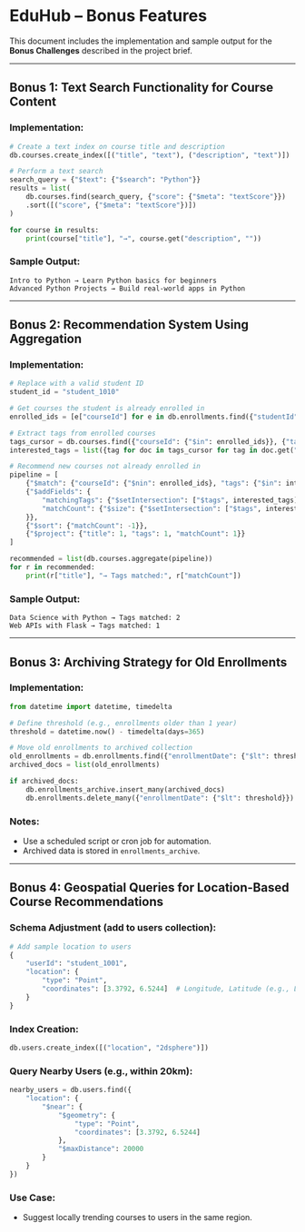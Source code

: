 # EduHub – Bonus Features

This document includes the implementation and sample output for the **Bonus Challenges** described in the project brief.

---

## Bonus 1: Text Search Functionality for Course Content

### Implementation:

```python
# Create a text index on course title and description
db.courses.create_index([("title", "text"), ("description", "text")])

# Perform a text search
search_query = {"$text": {"$search": "Python"}}
results = list(
    db.courses.find(search_query, {"score": {"$meta": "textScore"}})
    .sort([("score", {"$meta": "textScore"})])
)

for course in results:
    print(course["title"], "→", course.get("description", ""))
```

### Sample Output:

```
Intro to Python → Learn Python basics for beginners
Advanced Python Projects → Build real-world apps in Python
```

---

## Bonus 2: Recommendation System Using Aggregation

### Implementation:

```python
# Replace with a valid student ID
student_id = "student_1010"

# Get courses the student is already enrolled in
enrolled_ids = [e["courseId"] for e in db.enrollments.find({"studentId": student_id})]

# Extract tags from enrolled courses
tags_cursor = db.courses.find({"courseId": {"$in": enrolled_ids}}, {"tags": 1})
interested_tags = list({tag for doc in tags_cursor for tag in doc.get("tags", [])})

# Recommend new courses not already enrolled in
pipeline = [
    {"$match": {"courseId": {"$nin": enrolled_ids}, "tags": {"$in": interested_tags}}},
    {"$addFields": {
        "matchingTags": {"$setIntersection": ["$tags", interested_tags]},
        "matchCount": {"$size": {"$setIntersection": ["$tags", interested_tags]}}
    }},
    {"$sort": {"matchCount": -1}},
    {"$project": {"title": 1, "tags": 1, "matchCount": 1}}
]

recommended = list(db.courses.aggregate(pipeline))
for r in recommended:
    print(r["title"], "→ Tags matched:", r["matchCount"])
```

### Sample Output:

```
Data Science with Python → Tags matched: 2
Web APIs with Flask → Tags matched: 1
```

---

## Bonus 3: Archiving Strategy for Old Enrollments

### Implementation:

```python
from datetime import datetime, timedelta

# Define threshold (e.g., enrollments older than 1 year)
threshold = datetime.now() - timedelta(days=365)

# Move old enrollments to archived collection
old_enrollments = db.enrollments.find({"enrollmentDate": {"$lt": threshold}})
archived_docs = list(old_enrollments)

if archived_docs:
    db.enrollments_archive.insert_many(archived_docs)
    db.enrollments.delete_many({"enrollmentDate": {"$lt": threshold}})
```

### Notes:

- Use a scheduled script or cron job for automation.
- Archived data is stored in `enrollments_archive`.

---

## Bonus 4: Geospatial Queries for Location-Based Course Recommendations

### Schema Adjustment (add to users collection):

```python
# Add sample location to users
{
    "userId": "student_1001",
    "location": {
        "type": "Point",
        "coordinates": [3.3792, 6.5244]  # Longitude, Latitude (e.g., Lagos)
    }
}
```

### Index Creation:

```python
db.users.create_index([("location", "2dsphere")])
```

### Query Nearby Users (e.g., within 20km):

```python
nearby_users = db.users.find({
    "location": {
        "$near": {
            "$geometry": {
                "type": "Point",
                "coordinates": [3.3792, 6.5244]
            },
            "$maxDistance": 20000
        }
    }
})
```

### Use Case:

- Suggest locally trending courses to users in the same region.

